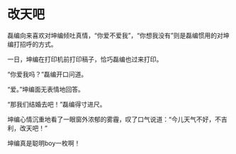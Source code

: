 # 改天吧

磊编向来喜欢对坤编倾吐真情，“你爱不爱我”，“你想我没有”则是磊编惯用的对坤编打招呼的方式。 

一日，坤编在打印机前打印稿子，恰巧磊编也过来打印。 

“你爱我吗？”磊编开口问道。 

“爱。”坤编面无表情地回答。 

“那我们结婚去吧！”磊编得寸进尺。 

坤编心情沉重地看了一眼窗外浓郁的雾霾，叹了口气说道：“今儿天气不好，不吉利，改天吧！” 

坤编真是聪明boy一枚啊！